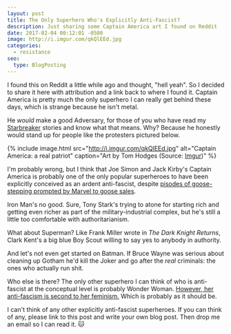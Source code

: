 ```yaml
---
layout: post
title: The Only Superhero Who's Explicitly Anti-Fascist?
description: Just sharing some Captain America art I found on Reddit
date: 2017-02-04 00:12:01 -0500
image: http://i.imgur.com/qkQlEEd.jpg
categories: 
  - resistance
seo:
  type: BlogPosting
---
```

I found this on Reddit a little while ago and thought, "hell yeah". So I decided to share it here with attribution and a link back to where I found it. Captain America is pretty much the only superhero I can really get behind these days, which is strange because he isn't metal.

He *would* make a good Adversary, for those of you who have read my [Starbreaker](/about/starbreaker/) stories and know what that means. Why? Because he honestly would stand up for people like the protesters pictured below.

{% include image.html src="http://i.imgur.com/qkQlEEd.jpg" alt="Captain America: a real patriot" caption="Art by Tom Hodges (Source: [Imgur](http://imgur.com/qkQlEEd))" %}

I'm probably wrong, but I think that Joe Simon and Jack Kirby's Captain America is probably one of the only popular superheroes to have been explicitly conceived as an ardent anti-fascist, despite [pisodes of goose-stepping prompted by Marvel to goose sales](https://www.jacobinmag.com/2016/05/captain-america-fascist-hydra-marvel/).

Iron Man's no good. Sure, Tony Stark's trying to atone for starting rich and getting even richer as part of the military-industrial complex, but he's still a little too comfortable with authoritarianism.

What about Superman? Like Frank Miller wrote in *The Dark Knight Returns*, Clark Kent's a big blue Boy Scout willing to say yes to anybody in authority.

And let's not even get started on Batman. If Bruce Wayne was serious about cleaning up Gotham he'd kill the Joker and go after the *real* criminals: the ones who actually run shit.

Who else is there? The only other superhero I can think of who is anti-fascist at the conceptual level is probably Wonder Woman. [However, her anti-fascism is second to her feminism.](http://www.newyorker.com/magazine/2014/09/22/last-amazon) Which is probably as it should be.

I can't think of any other explicitly anti-fascist superheroes. If you can think of any, please link to this post and write your own blog post. Then drop me an email so I can read it. :cat: